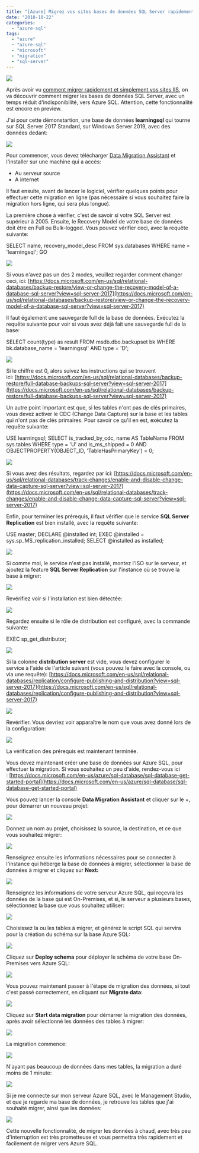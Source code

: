 ```yaml
---
title: "[Azure] Migrez vos sites bases de données SQL Server rapidement et simplement"
date: "2018-10-22"
categories: 
  - "azure-sql"
tags: 
  - "azure"
  - "azure-sql"
  - "microsoft"
  - "migration"
  - "sql-server"
---
```


[![](https://cloudyjourney.fr/wp-content/uploads/2018/10/Azure-SQL-Database-Logo.png)](https://cloudyjourney.fr/wp-content/uploads/2018/10/Azure-SQL-Database-Logo.png)

Après avoir vu [comment migrer rapidement et simplement vos sites IIS](https://cloudyjourney.fr/2018/10/17/azure-migrez-vos-sites-iis-rapidement-et-simplement/), on va découvrir comment migrer les bases de données SQL Server, avec un temps réduit d'indisponibilité, vers Azure SQL. Attention, cette fonctionnalité est encore en preview.

J'ai pour cette démonstartion, une base de données **learningsql** qui tourne sur SQL Server 2017 Standard, sur Windows Server 2019, avec des données dedant:

![](https://cloudyjourney.fr/wp-content/uploads/2018/10/PaaS-Migration-SQL-01.png)

Pour commencer, vous devez télécharger [Data Migration Assistant](https://www.microsoft.com/en-us/download/details.aspx?id=53595) et l'installer sur une machine qui a accès:

- Au serveur source
- A internet

Il faut ensuite, avant de lancer le logiciel, vérifier quelques points pour effectuer cette migration en ligne (pas nécessaire si vous souhaitez faire la migration hors ligne, qui sera plus longue).

La première chose à vérifier, c'est de savoir si votre SQL Server est supérieur à 2005. Ensuite, le Recovery Model de votre base de données doit être en Full ou Bulk-logged. Vous pouvez vérifier ceci, avec la requête suivante:

SELECT name, recovery\_model\_desc
  FROM sys.databases
    WHERE name = 'learningsql';
GO

[![](https://cloudyjourney.fr/wp-content/uploads/2018/10/PaaS-Migration-SQL-02.png)](https://cloudyjourney.fr/wp-content/uploads/2018/10/PaaS-Migration-SQL-02.png)

Si vous n'avez pas un des 2 modes, veuillez regarder comment changer ceci, ici: [https://docs.microsoft.com/en-us/sql/relational-databases/backup-restore/view-or-change-the-recovery-model-of-a-database-sql-server?view=sql-server-2017](https://docs.microsoft.com/en-us/sql/relational-databases/backup-restore/view-or-change-the-recovery-model-of-a-database-sql-server?view=sql-server-2017)

Il faut également une sauvegarde full de la base de données. Exécutez la requête suivante pour voir si vous avez déjà fait une sauvegarde full de la base:

SELECT count(type) as result
  FROM msdb.dbo.backupset bk
    WHERE bk.database\_name = 'learningsql' AND type = 'D';

[![](https://cloudyjourney.fr/wp-content/uploads/2018/10/PaaS-Migration-SQL-03.png)](https://cloudyjourney.fr/wp-content/uploads/2018/10/PaaS-Migration-SQL-03.png)

Si le chiffre est 0, alors suivez les instructions qui se trouvent ici: [https://docs.microsoft.com/en-us/sql/relational-databases/backup-restore/full-database-backups-sql-server?view=sql-server-2017](https://docs.microsoft.com/en-us/sql/relational-databases/backup-restore/full-database-backups-sql-server?view=sql-server-2017)

Un autre point important est que, si les tables n'ont pas de clés primaires, vous devez activer le CDC (Change Data Capture) sur la base et les tables qui n'ont pas de clés primaires. Pour savoir ce qu'il en est, exécutez la requête suivante:

USE learningsql;
SELECT is\_tracked\_by\_cdc, name AS TableName
  FROM sys.tables WHERE type = 'U' and is\_ms\_shipped = 0 AND
  OBJECTPROPERTY(OBJECT\_ID, 'TableHasPrimaryKey') = 0;

[![](https://cloudyjourney.fr/wp-content/uploads/2018/10/PaaS-Migration-SQL-04.png)](https://cloudyjourney.fr/wp-content/uploads/2018/10/PaaS-Migration-SQL-04.png)

Si vous avez des résultats, regardez par ici: [https://docs.microsoft.com/en-us/sql/relational-databases/track-changes/enable-and-disable-change-data-capture-sql-server?view=sql-server-2017](https://docs.microsoft.com/en-us/sql/relational-databases/track-changes/enable-and-disable-change-data-capture-sql-server?view=sql-server-2017)

Enfin, pour terminer les prérequis, il faut vérifier que le service **SQL Server Replication** est bien installé, avec la requête suivante:

USE master;
DECLARE @installed int;
EXEC @installed = sys.sp\_MS\_replication\_installed;
SELECT @installed as installed;

[![](https://cloudyjourney.fr/wp-content/uploads/2018/10/PaaS-Migration-SQL-05.png)](https://cloudyjourney.fr/wp-content/uploads/2018/10/PaaS-Migration-SQL-05.png)

Si comme moi, le service n'est pas installé, montez l'ISO sur le serveur, et ajoutez la feature **SQL Server Replication** sur l'instance où se trouve la base à migrer:

[![](https://cloudyjourney.fr/wp-content/uploads/2018/10/PaaS-Migration-SQL-06.png)](https://cloudyjourney.fr/wp-content/uploads/2018/10/PaaS-Migration-SQL-06.png)

Revérifiez voir si l'installation est bien détectée:

[![](https://cloudyjourney.fr/wp-content/uploads/2018/10/PaaS-Migration-SQL-07.png)](https://cloudyjourney.fr/wp-content/uploads/2018/10/PaaS-Migration-SQL-07.png)

Regardez ensuite si le rôle de distribution est configuré, avec la commande suivante:

EXEC sp\_get\_distributor;

[![](https://cloudyjourney.fr/wp-content/uploads/2018/10/PaaS-Migration-SQL-08.png)](https://cloudyjourney.fr/wp-content/uploads/2018/10/PaaS-Migration-SQL-08.png)

Si la colonne **distribution server** est vide, vous devez configurer le service à l'aide de l'article suivant (vous pouvez le faire avec la console, ou via une requête): [https://docs.microsoft.com/en-us/sql/relational-databases/replication/configure-publishing-and-distribution?view=sql-server-2017](https://docs.microsoft.com/en-us/sql/relational-databases/replication/configure-publishing-and-distribution?view=sql-server-2017)

[![](https://cloudyjourney.fr/wp-content/uploads/2018/10/PaaS-Migration-SQL-09.png)](https://cloudyjourney.fr/wp-content/uploads/2018/10/PaaS-Migration-SQL-09.png)

Revérifier. Vous devriez voir apparaître le nom que vous avez donné lors de la configuration:

[![](https://cloudyjourney.fr/wp-content/uploads/2018/10/PaaS-Migration-SQL-10.png)](https://cloudyjourney.fr/wp-content/uploads/2018/10/PaaS-Migration-SQL-10.png)

La vérification des prérequis est maintenant terminée.

Vous devez maintenant créer une base de données sur Azure SQL, pour effectuer la migration. Si vous souhaitez un peu d'aide, rendez-vous ici : [https://docs.microsoft.com/en-us/azure/sql-database/sql-database-get-started-portal](https://docs.microsoft.com/en-us/azure/sql-database/sql-database-get-started-portal) 

Vous pouvez lancer la console **Data Migration Assistant** et cliquer sur le +, pour démarrer un nouveau projet:

[![](https://cloudyjourney.fr/wp-content/uploads/2018/10/PaaS-Migration-SQL-11.png)](https://cloudyjourney.fr/wp-content/uploads/2018/10/PaaS-Migration-SQL-11.png)

Donnez un nom au projet, choisissez la source, la destination, et ce que vous souhaitez migrer:

[![](https://cloudyjourney.fr/wp-content/uploads/2018/10/PaaS-Migration-SQL-12.png)](https://cloudyjourney.fr/wp-content/uploads/2018/10/PaaS-Migration-SQL-12.png)

Renseignez ensuite les informations nécessaires pour se connecter à l'instance qui héberge la base de données à migrer, sélectionner la base de données à migrer et cliquez sur **Next:**

[![](https://cloudyjourney.fr/wp-content/uploads/2018/10/PaaS-Migration-SQL-13.png)](https://cloudyjourney.fr/wp-content/uploads/2018/10/PaaS-Migration-SQL-13.png)

Renseignez les informations de votre serveur Azure SQL, qui reçevra les données de la base qui est On-Premises, et si, le serveur a plusieurs bases, sélectionnez la base que vous souhaitez utiliser:

[![](https://cloudyjourney.fr/wp-content/uploads/2018/10/PaaS-Migration-SQL-14.png)](https://cloudyjourney.fr/wp-content/uploads/2018/10/PaaS-Migration-SQL-14.png)

Choisissez la ou les tables à migrer, et générez le script SQL qui servira pour la création du schéma sur la base Azure SQL:

[![](https://cloudyjourney.fr/wp-content/uploads/2018/10/PaaS-Migration-SQL-15.png)](https://cloudyjourney.fr/wp-content/uploads/2018/10/PaaS-Migration-SQL-15.png)

Cliquez sur **Deploy schema** pour déployer le schéma de votre base On-Premises vers Azure SQL:

[![](https://cloudyjourney.fr/wp-content/uploads/2018/10/PaaS-Migration-SQL-16.png)](https://cloudyjourney.fr/wp-content/uploads/2018/10/PaaS-Migration-SQL-16.png)

Vous pouvez maintenant passer à l'étape de migration des données, si tout c'est passé correctement, en cliquant sur **Migrate data**:

[![](https://cloudyjourney.fr/wp-content/uploads/2018/10/PaaS-Migration-SQL-17.png)](https://cloudyjourney.fr/wp-content/uploads/2018/10/PaaS-Migration-SQL-17.png)

Cliquez sur **Start data migration** pour démarrer la migration des données, après avoir sélectionné les données des tables à migrer:

[![](https://cloudyjourney.fr/wp-content/uploads/2018/10/PaaS-Migration-SQL-18.png)](https://cloudyjourney.fr/wp-content/uploads/2018/10/PaaS-Migration-SQL-18.png)

La migration commence:

[![](https://cloudyjourney.fr/wp-content/uploads/2018/10/PaaS-Migration-SQL-19.png)](https://cloudyjourney.fr/wp-content/uploads/2018/10/PaaS-Migration-SQL-19.png)

N'ayant pas beaucoup de données dans mes tables, la migration a duré moins de 1 minute:

[![](https://cloudyjourney.fr/wp-content/uploads/2018/10/PaaS-Migration-SQL-20.png)](https://cloudyjourney.fr/wp-content/uploads/2018/10/PaaS-Migration-SQL-20.png)

Si je me connecte sur mon serveur Azure SQL, avec le Management Studio, et que je regarde ma base de données, je retrouve les tables que j'ai souhaité migrer, ainsi que les données:

[![](https://cloudyjourney.fr/wp-content/uploads/2018/10/PaaS-Migration-SQL-21.png)](https://cloudyjourney.fr/wp-content/uploads/2018/10/PaaS-Migration-SQL-21.png)

Cette nouvelle fonctionnalité, de migrer les données à chaud, avec très peu d'interruption est très prometteuse et vous permettra très rapidement et facilement de migrer vers Azure SQL.
